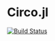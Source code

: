 # Circo.jl

[![Build Status](https://travis-ci.com/tisztamo/Circo.jl.svg?branch=master)](https://travis-ci.com/tisztamo/Circo.jl)
